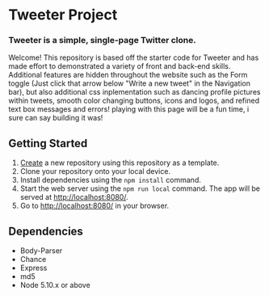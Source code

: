 # Tweeter Project

### Tweeter is a simple, single-page Twitter clone.

Welcome! This repository is based off the starter code for Tweeter and has made effort to demonstrated a variety of front and back-end skills. Additional features are hidden throughout the website such as the Form toggle (Just click that arrow below "Write a new tweet" in the Navigation bar), but also additional css inplementation such as dancing profile pictures within tweets, smooth color changing buttons, icons and logos, and refined text box messages and errors! playing with this page will be a fun time, i sure can say building it was!

## Getting Started

1. [Create](https://github.com/JackMac10/tweeter) a new repository using this repository as a template.
2. Clone your repository onto your local device.
3. Install dependencies using the `npm install` command.
3. Start the web server using the `npm run local` command. The app will be served at <http://localhost:8080/>.
4. Go to <http://localhost:8080/> in your browser.

## Dependencies

- Body-Parser
- Chance
- Express
- md5
- Node 5.10.x or above

